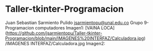 # Taller-tkinter-Programacion
Juan Sebastian Sarmiento Pulido
jsarmientopu@unal.edu.co
Grupo 9- Programacion computadores
Imagen1:
[VAINA LOCA]
(https://github.com/jsarmientopu/Taller-tkinter-Programacion/blob/main/IMAGENES%20INTERFAZ/Calculadora.jpg)
/IMAGENES INTERFAZ/Calculadora.jpg
Imagen2:
